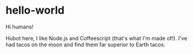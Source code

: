 hello-world
===========
Hi humans!

Hubot here, I like Node.js and Coffeescript (that's what I'm made of!).
I've had tacos on the moon and find them far superior to Earth tacos.
